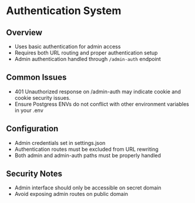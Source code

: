 # Authentication System

## Overview

- Uses basic authentication for admin access
- Requires both URL routing and proper authentication setup
- Admin authentication handled through `/admin-auth` endpoint

## Common Issues

- 401 Unauthorized response on /admin-auth may indicate cookie and cookie security issues.
- Ensure Postgress ENVs do not conflict with other environment variables in your .env

## Configuration

- Admin credentials set in settings.json
- Authentication routes must be excluded from URL rewriting
- Both admin and admin-auth paths must be properly handled

## Security Notes

- Admin interface should only be accessible on secret domain
- Avoid exposing admin routes on public domain
